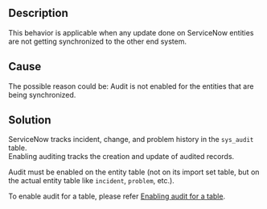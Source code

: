 ## Description

This behavior is applicable when any update done on ServiceNow entities are not getting synchronized to the other end system.

## Cause

The possible reason could be: Audit is not enabled for the entities that are being synchronized.

## Solution

ServiceNow tracks incident, change, and problem history in the `sys_audit` table.  
Enabling auditing tracks the creation and update of audited records.  

Audit must be enabled on the entity table (not on its import set table, but on the actual entity table like `incident`, `problem`, etc.).  

To enable audit for a table, please refer [Enabling audit for a table](../../../../connectors/servicenow.md#turn-on-auditing-history-for-a-table).

